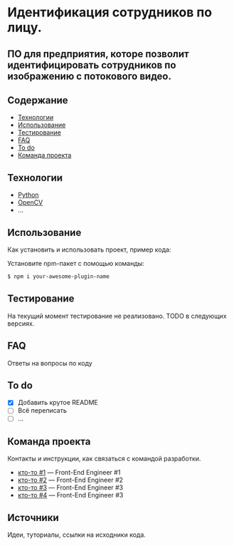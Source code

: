 # Идентификация сотрудников по лицу.
## ПО для предприятия, которе позволит идентифицировать сотрудников по изображению с потокового видео.

## Содержание
- [Технологии](#технологии)
- [Использование](#использование)
- [Тестирование](#тестирование)
- [FAQ](#faq)
- [To do](#to-do)
- [Команда проекта](#команда-проекта)

## Технологии
- [Python](https://www.python.org/)
- [OpenCV](https://opencv.org/)
- ...

## Использование
Как установить и использовать проект, пример кода:

Установите npm-пакет с помощью команды:
```sh
$ npm i your-awesome-plugin-name
```

## Тестирование
На текущий момент тестирование не реализовано. TODO в следующих версиях.

## FAQ
Ответы на вопросы по коду

## To do
- [x] Добавить крутое README
- [ ] Всё переписать
- [ ] ...

## Команда проекта
Контакты и инструкции, как связаться с командой разработки.

- [кто-то #1](tg://abc) — Front-End Engineer #1
- [кто-то #2](tg://abc) — Front-End Engineer #2
- [кто-то #3](tg://abc) — Front-End Engineer #3
- [кто-то #4](tg://abc) — Front-End Engineer #3

## Источники
Идеи, туториалы, ссылки на исходники кода.